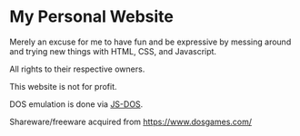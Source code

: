 # My Personal Website

Merely an excuse for me to have fun and be expressive by messing around and trying new things with HTML, CSS, and Javascript.

All rights to their respective owners.

This website is not for profit.

DOS emulation is done via [JS-DOS](https://js-dos.com/overview.html).

Shareware/freeware acquired from https://www.dosgames.com/